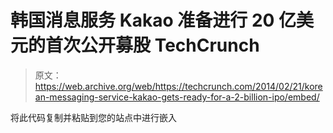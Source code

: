 # 韩国消息服务 Kakao 准备进行 20 亿美元的首次公开募股 TechCrunch

> 原文：<https://web.archive.org/web/https://techcrunch.com/2014/02/21/korean-messaging-service-kakao-gets-ready-for-a-2-billion-ipo/embed/>

将此代码复制并粘贴到您的站点中进行嵌入
